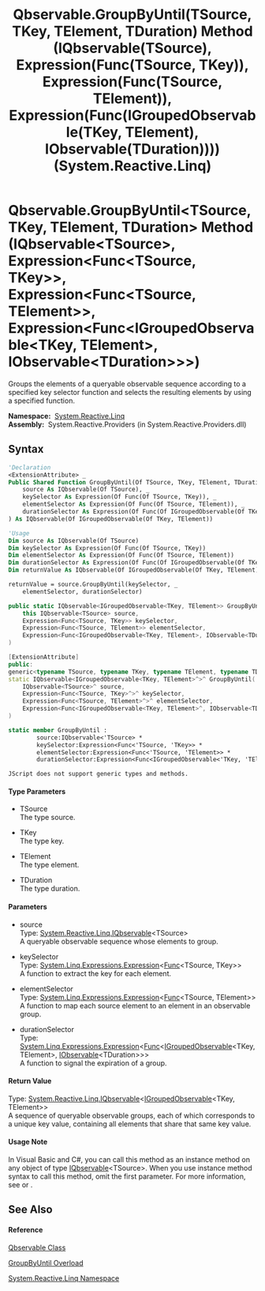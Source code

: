 ﻿---
title: Qbservable.GroupByUntil(TSource, TKey, TElement, TDuration) Method (IQbservable(TSource), Expression(Func(TSource, TKey)), Expression(Func(TSource, TElement)), Expression(Func(IGroupedObservable(TKey, TElement), IObservable(TDuration)))) (System.Reactive.Linq)
TOCTitle: GroupByUntil(TSource, TKey, TElement, TDuration) Method (IQbservable(TSource), Expression(Func(TSource, TKey)), Expression(Func(TSource, TElement)), Expression(Func(IGroupedObservable(TKey, TElement), IObservable(TDuration))))
ms:assetid: M:System.Reactive.Linq.Qbservable.GroupByUntil``4(System.Reactive.Linq.IQbservable{``0},System.Linq.Expressions.Expression{System.Func{``0,``1}},System.Linq.Expressions.Expression{System.Func{``0,``2}},System.Linq.Expressions.Expression{System.Func{System.Reactive.Linq.IGroupedObservable{``1,``2},System.IObservable{``3}}})
ms:mtpsurl: https://msdn.microsoft.com/en-us/library/Hh228959(v=VS.103)
ms:contentKeyID: 36068377
ms.date: 06/28/2011
mtps_version: v=VS.103
dev_langs:
- vb
- csharp
- c++
- fsharp
- jscript
---

# Qbservable.GroupByUntil\<TSource, TKey, TElement, TDuration\> Method (IQbservable\<TSource\>, Expression\<Func\<TSource, TKey\>\>, Expression\<Func\<TSource, TElement\>\>, Expression\<Func\<IGroupedObservable\<TKey, TElement\>, IObservable\<TDuration\>\>\>)

Groups the elements of a queryable observable sequence according to a specified key selector function and selects the resulting elements by using a specified function.

**Namespace:**  [System.Reactive.Linq](hh211929\(v=vs.103\).md)  
**Assembly:**  System.Reactive.Providers (in System.Reactive.Providers.dll)

## Syntax

``` vb
'Declaration
<ExtensionAttribute> _
Public Shared Function GroupByUntil(Of TSource, TKey, TElement, TDuration) ( _
    source As IQbservable(Of TSource), _
    keySelector As Expression(Of Func(Of TSource, TKey)), _
    elementSelector As Expression(Of Func(Of TSource, TElement)), _
    durationSelector As Expression(Of Func(Of IGroupedObservable(Of TKey, TElement), IObservable(Of TDuration))) _
) As IQbservable(Of IGroupedObservable(Of TKey, TElement))
```

``` vb
'Usage
Dim source As IQbservable(Of TSource)
Dim keySelector As Expression(Of Func(Of TSource, TKey))
Dim elementSelector As Expression(Of Func(Of TSource, TElement))
Dim durationSelector As Expression(Of Func(Of IGroupedObservable(Of TKey, TElement), IObservable(Of TDuration)))
Dim returnValue As IQbservable(Of IGroupedObservable(Of TKey, TElement))

returnValue = source.GroupByUntil(keySelector, _
    elementSelector, durationSelector)
```

``` csharp
public static IQbservable<IGroupedObservable<TKey, TElement>> GroupByUntil<TSource, TKey, TElement, TDuration>(
    this IQbservable<TSource> source,
    Expression<Func<TSource, TKey>> keySelector,
    Expression<Func<TSource, TElement>> elementSelector,
    Expression<Func<IGroupedObservable<TKey, TElement>, IObservable<TDuration>>> durationSelector
)
```

``` c++
[ExtensionAttribute]
public:
generic<typename TSource, typename TKey, typename TElement, typename TDuration>
static IQbservable<IGroupedObservable<TKey, TElement>^>^ GroupByUntil(
    IQbservable<TSource>^ source, 
    Expression<Func<TSource, TKey>^>^ keySelector, 
    Expression<Func<TSource, TElement>^>^ elementSelector, 
    Expression<Func<IGroupedObservable<TKey, TElement>^, IObservable<TDuration>^>^>^ durationSelector
)
```

``` fsharp
static member GroupByUntil : 
        source:IQbservable<'TSource> * 
        keySelector:Expression<Func<'TSource, 'TKey>> * 
        elementSelector:Expression<Func<'TSource, 'TElement>> * 
        durationSelector:Expression<Func<IGroupedObservable<'TKey, 'TElement>, IObservable<'TDuration>>> -> IQbservable<IGroupedObservable<'TKey, 'TElement>> 
```

``` jscript
JScript does not support generic types and methods.
```

#### Type Parameters

  - TSource  
    The type source.

<!-- end list -->

  - TKey  
    The type key.

<!-- end list -->

  - TElement  
    The type element.

<!-- end list -->

  - TDuration  
    The type duration.

#### Parameters

  - source  
    Type: [System.Reactive.Linq.IQbservable](hh229328\(v=vs.103\).md)\<TSource\>  
    A queryable observable sequence whose elements to group.  

<!-- end list -->

  - keySelector  
    Type: [System.Linq.Expressions.Expression](https://msdn.microsoft.com/en-us/library/Bb335710)\<[Func](https://msdn.microsoft.com/en-us/library/Bb549151)\<TSource, TKey\>\>  
    A function to extract the key for each element.  

<!-- end list -->

  - elementSelector  
    Type: [System.Linq.Expressions.Expression](https://msdn.microsoft.com/en-us/library/Bb335710)\<[Func](https://msdn.microsoft.com/en-us/library/Bb549151)\<TSource, TElement\>\>  
    A function to map each source element to an element in an observable group.  

<!-- end list -->

  - durationSelector  
    Type: [System.Linq.Expressions.Expression](https://msdn.microsoft.com/en-us/library/Bb335710)\<[Func](https://msdn.microsoft.com/en-us/library/Bb549151)\<[IGroupedObservable](hh229876\(v=vs.103\).md)\<TKey, TElement\>, [IObservable](https://msdn.microsoft.com/en-us/library/Dd990377)\<TDuration\>\>\>  
    A function to signal the expiration of a group.  

#### Return Value

Type: [System.Reactive.Linq.IQbservable](hh229328\(v=vs.103\).md)\<[IGroupedObservable](hh229876\(v=vs.103\).md)\<TKey, TElement\>\>  
A sequence of queryable observable groups, each of which corresponds to a unique key value, containing all elements that share that same key value.  

#### Usage Note

In Visual Basic and C\#, you can call this method as an instance method on any object of type [IQbservable](hh229328\(v=vs.103\).md)\<TSource\>. When you use instance method syntax to call this method, omit the first parameter. For more information, see [](https://msdn.microsoft.com/en-us/library/Bb384936) or [](https://msdn.microsoft.com/en-us/library/Bb383977).

## See Also

#### Reference

[Qbservable Class](hh211693\(v=vs.103\).md)

[GroupByUntil Overload](hh211895\(v=vs.103\).md)

[System.Reactive.Linq Namespace](hh211929\(v=vs.103\).md)


